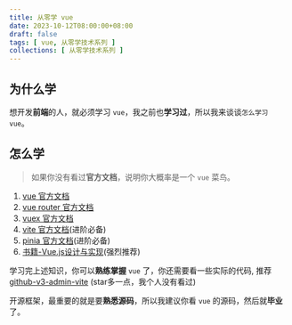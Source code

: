 ```yaml
---
title: 从零学 vue
date: 2023-10-12T08:00:00+08:00
draft: false
tags: [ vue, 从零学技术系列 ]
collections: [ 从零学技术系列 ]
---
```


## 为什么学

想开发**前端**的人，就必须学习 `vue`，我之前也**学习过**，所以我来谈谈`怎么学习 vue`。

## 怎么学

> 如果你没有看过**官方文档**，说明你大概率是一个 `vue` 菜鸟。

1. [vue 官方文档](https://cn.vuejs.org/)
2. [vue router 官方文档](https://router.vuejs.org/zh/)
3. [vuex 官方文档](https://vuex.vuejs.org/zh/)
4. [vite 官方文档](https://cn.vitejs.dev/)(进阶必备)
5. [pinia 官方文档](https://pinia.vuejs.org/zh/)(进阶必备)
6. [书籍-Vue.js设计与实现](https://book.douban.com/subject/35768338/)(强烈推荐)

学习完上述知识，你可以**熟练掌握** `vue` 了，你还需要看一些实际的代码, 推荐[github-v3-admin-vite](https://github.com/un-pany/v3-admin-vite) (star多一点，我个人没有看过)

开源框架，最重要的就是要**熟悉源码**，所以我建议你看 `vue` 的源码，然后就**毕业**了。

